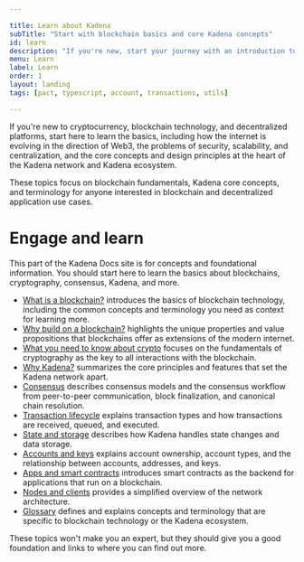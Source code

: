 ```yaml
---

title: Learn about Kadena
subTitle: "Start with blockchain basics and core Kadena concepts"
id: learn
description: "If you're new, start your journey with an introduction to blockchain technology and educational guides for both technical and non-technical audiences."
menu: Learn
label: Learn
order: 1
layout: landing
tags: [pact, typescript, account, transactions, utils]

---
```


If you're new to cryptocurrency, blockchain technology, and decentralized platforms, start here to learn the basics, including how the internet is evolving in the direction of Web3, the problems of security, scalability, and centralization, and the core concepts and design principles at the heart of the Kadena network and Kadena ecosystem.

These topics focus on blockchain fundamentals, Kadena core concepts, and terminology for anyone interested in blockchain and decentralized application use cases.

# Engage and learn

This part of the Kadena Docs site is for concepts and foundational information. 
You should start here to learn the basics about blockchains, cryptography, consensus, Kadena, and more.

- [What is a blockchain?](/learn/what-is-a-blockchain) introduces the basics of blockchain technology, including the common concepts and terminology you need as context for learning more.
- [Why build on a blockchain?](/learn/why-build) highlights the unique properties and value propositions that blockchains offer as extensions of the modern internet.
- [What you need to know about crypto](/learn/crypto) focuses on the fundamentals of cryptography as the key to all interactions with the blockchain.
- [Why Kadena?](/learn/why-kadena) summarizes the core principles and features that set the Kadena network apart.
- [Consensus](/learn/consensus) describes consensus models and the consensus workflow from peer-to-peer communication, block finalization, and canonical chain resolution.
- [Transaction lifecycle](/learn/transaction-lifecycle) explains transaction types and how transactions are received, queued, and executed.
- [State and storage](/learn/states-and-storage) describes how Kadena handles state changes and data storage.
- [Accounts and keys](/learn/accounts-keys) explains account ownership, account types, and the relationship between accounts, addresses, and keys.
- [Apps and smart contracts](/learn/smart-contracts) introduces smart contracts as the backend for applications that run on a blockchain.
- [Nodes and clients](/learn/nodes-clients) provides a simplified overview of the network architecture.
- [Glossary](/learn/glossary) defines and explains concepts and terminology that are specific to blockchain technology or the Kadena ecosystem.

These topics won't make you an expert, but they should give you a good foundation and links to where you can find out more.
